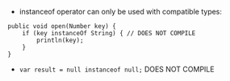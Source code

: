 * instanceof operator can only be used with compatible types:
```
public void open(Number key) {
    if (key instanceOf String) { // DOES NOT COMPILE
        println(key);
    }
}
```
* `var result = null instanceof null;` DOES NOT COMPILE 
